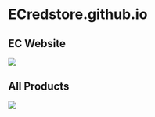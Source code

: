 # ECredstore.github.io
##  EC Website 
![](https://i.imgur.com/6WdnVrg.png)

## All Products 
![](https://i.imgur.com/VGE6Ijv.png)
